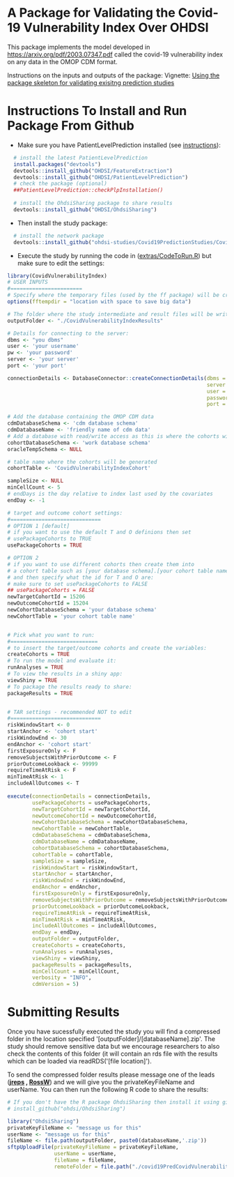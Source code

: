 A Package for Validating the Covid-19 Vulnerability Index Over OHDSI
========================================================

This package implements the model developed in https://arxiv.org/pdf/2003.07347.pdf called the covid-19 vulnerability index on any data in the OMOP CDM format.

Instructions on the inputs and outputs of the package: 
Vignette: [Using the package skeleton for validating exisitng prediction studies](https://raw.githubusercontent.com/OHDSI/SkeletonExistingPredictionModelStudy/master/inst/doc/UsingSkeletonPackage.pdf)


Instructions To Install and Run Package From Github
===================

- Make sure you have PatientLevelPrediction installed (see [instructions](https://github.com/ohdsi-studies/Covid19PredictionStudies/blob/master/README.md#instructions-for-participation)):

```r
  # install the latest PatientLevelPrediction
  install.packages("devtools")
  devtools::install_github("OHDSI/FeatureExtraction")
  devtools::install_github("OHDSI/PatientLevelPrediction")
  # check the package (optional)
  ##PatientLevelPrediction::checkPlpInstallation()
  
  # install the OhdsiSharing package to share results
  devtools::install_github("OHDSI/OhdsiSharing")
```

- Then install the study package:
```r
  # install the network package
  devtools::install_github("ohdsi-studies/Covid19PredictionStudies/CovidVulnerabilityIndex")
```

- Execute the study by running the code in ([extras/CodeToRun.R](https://github.com/ohdsi-studies/Covid19PredictionStudies/blob/master/CovidVulnerabilityIndex/extras/CodeToRun.R)) but make sure to edit the settings:
```r
library(CovidVulnerabilityIndex)
# USER INPUTS
#=======================
# Specify where the temporary files (used by the ff package) will be created:
options(fftempdir = "location with space to save big data")

# The folder where the study intermediate and result files will be written:
outputFolder <- "./CovidVulnerabilityIndexResults"

# Details for connecting to the server:
dbms <- "you dbms"
user <- 'your username'
pw <- 'your password'
server <- 'your server'
port <- 'your port'

connectionDetails <- DatabaseConnector::createConnectionDetails(dbms = dbms,
                                                                server = server,
                                                                user = user,
                                                                password = pw,
                                                                port = port)

# Add the database containing the OMOP CDM data
cdmDatabaseSchema <- 'cdm database schema'
cdmDatabaseName <- 'friendly name of cdm data'
# Add a database with read/write access as this is where the cohorts will be generated
cohortDatabaseSchema <- 'work database schema'
oracleTempSchema <- NULL

# table name where the cohorts will be generated
cohortTable <- 'CovidVulnerabilityIndexCohort'

sampleSize <- NULL
minCellCount <- 5
# endDays is the day relative to index last used by the covariates
endDay <- -1 

# target and outcome cohort settings:
#=============================
# OPTION 1 [default]
# if you want to use the default T and O definions then set 
# usePackageCohorts to TRUE
usePackageCohorts = TRUE

# OPTION 2 
# if you want to use different cohorts then create them into
# a cohort table such as [your database schema].[your cohort table name]
# and then specify what the id for T and O are:
# make sure to set usePackageCohorts to FALSE
## usePackageCohorts = FALSE
newTargetCohortId = 15206
newOutcomeCohortId = 15204
newCohortDatabaseSchema = 'your database schema'
newCohortTable = 'your cohort table name'


# Pick what you want to run:
#============================
# to insert the target/outcome cohorts and create the variables:
createCohorts = TRUE
# To run the model and evaluate it:
runAnalyses = TRUE
# To view the results in a shiny app:
viewShiny = TRUE
# To package the results ready to share:
packageResults = TRUE


# TAR settings - recommended NOT to edit
#=============================
riskWindowStart <- 0
startAnchor <- 'cohort start'
riskWindowEnd <- 30
endAnchor <- 'cohort start'
firstExposureOnly <- F
removeSubjectsWithPriorOutcome <- F
priorOutcomeLookback <- 99999
requireTimeAtRisk <- F
minTimeAtRisk <- 1
includeAllOutcomes <- T
                                                  
execute(connectionDetails = connectionDetails,
        usePackageCohorts = usePackageCohorts,
        newTargetCohortId = newTargetCohortId,
        newOutcomeCohortId = newOutcomeCohortId,
        newCohortDatabaseSchema = newCohortDatabaseSchema,
        newCohortTable = newCohortTable,
        cdmDatabaseSchema = cdmDatabaseSchema,
        cdmDatabaseName = cdmDatabaseName,
        cohortDatabaseSchema = cohortDatabaseSchema,
        cohortTable = cohortTable,
        sampleSize = sampleSize,
        riskWindowStart = riskWindowStart,
        startAnchor = startAnchor,
        riskWindowEnd = riskWindowEnd,
        endAnchor = endAnchor,
        firstExposureOnly = firstExposureOnly,
        removeSubjectsWithPriorOutcome = removeSubjectsWithPriorOutcome,
        priorOutcomeLookback = priorOutcomeLookback,
        requireTimeAtRisk = requireTimeAtRisk,
        minTimeAtRisk = minTimeAtRisk,
        includeAllOutcomes = includeAllOutcomes,
        endDay = endDay,
        outputFolder = outputFolder,
        createCohorts = createCohorts,
        runAnalyses = runAnalyses,
        viewShiny = viewShiny,
        packageResults = packageResults,
        minCellCount = minCellCount,
        verbosity = "INFO",
        cdmVersion = 5)
```

Submitting Results
===================

Once you have sucessfully executed the study you will find a compressed folder in the location specified '[outputFolder]/[databaseName].zip'.  The study should remove sensitive data but we encourage researchers to also check the contents of this folder (it will contain an rds file with the results which can be loaded via readRDS('[file location]').  

To send the compressed folder results please message one of the leads (**[jreps](https://forums.ohdsi.org/u/jreps) , [RossW](https://forums.ohdsi.org/u/RossW)**) and we will give you the privateKeyFileName and userName.  You can then run the following R code to share the results:

```r
# If you don't have the R package OhdsiSharing then install it using github (uncomment the line below)
# install_github("ohdsi/OhdsiSharing")

library("OhdsiSharing")
privateKeyFileName <- "message us for this"
userName <- "message us for this"
fileName <- file.path(outputFolder, paste0(databaseName,'.zip'))
sftpUploadFile(privateKeyFileName = privateKeyFileName, 
               userName = userName, 
               fileName = fileName,
               remoteFolder = file.path("./covid19PredCovidVulnerabilityIndex", databaseName)
```


